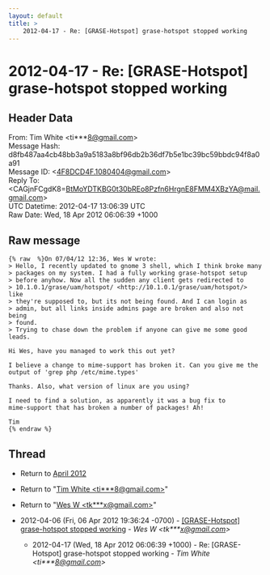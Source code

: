 ```yaml
---
layout: default
title: >
    2012-04-17 - Re: [GRASE-Hotspot] grase-hotspot stopped working
---
```


# 2012-04-17 - Re: [GRASE-Hotspot] grase-hotspot stopped working

## Header Data

From: Tim White \<ti***8@gmail.com\><br>
Message Hash: d8fb487aa4cb48bb3a9a5183a8bf96db2b36df7b5e1bc39bc59bbdc94f8a0a91<br>
Message ID: \<4F8DCD4F.1080404@gmail.com\><br>
Reply To: \<CAGjnFCgdK8=BtMoYDTKBG0t30bREo8Pzfn6HrgnE8FMM4XBzYA@mail.gmail.com\><br>
UTC Datetime: 2012-04-17 13:06:39 UTC<br>
Raw Date: Wed, 18 Apr 2012 06:06:39 +1000<br>

## Raw message

```
{% raw  %}On 07/04/12 12:36, Wes W wrote:
> Hello, I recently updated to gnome 3 shell, which I think broke many 
> packages on my system. I had a fully working grase-hotspot setup 
> before anyhow. Now all the sudden any client gets redirected to 
> 10.1.0.1/grase/uam/hotspot/ <http://10.1.0.1/grase/uam/hotspot/> like 
> they're supposed to, but its not being found. And I can login as 
> admin, but all links inside admins page are broken and also not being 
> found.
> Trying to chase down the problem if anyone can give me some good leads.

Hi Wes, have you managed to work this out yet?

I believe a change to mime-support has broken it. Can you give me the 
output of 'grep php /etc/mime.types'

Thanks. Also, what version of linux are you using?

I need to find a solution, as apparently it was a bug fix to 
mime-support that has broken a number of packages! Ah!

Tim
{% endraw %}
```

## Thread

+ Return to [April 2012](/archive/2012/04)

+ Return to "[Tim White <ti***8<span>@</span>gmail.com>](/authors/ti___8_at_gmail_com)"
+ Return to "[Wes W <tk***x<span>@</span>gmail.com>](/authors/tk___x_at_gmail_com)"

+ 2012-04-06 (Fri, 06 Apr 2012 19:36:24 -0700) - [[GRASE-Hotspot] grase-hotspot stopped working](/archive/2012/04/34aa11f2c806c22eb60be5f34dab19f90eba51663c692ea9eaa88afd9db0e135) - _Wes W \<tk***x@gmail.com\>_
  + 2012-04-17 (Wed, 18 Apr 2012 06:06:39 +1000) - Re: [GRASE-Hotspot] grase-hotspot stopped working - _Tim White \<ti***8@gmail.com\>_


